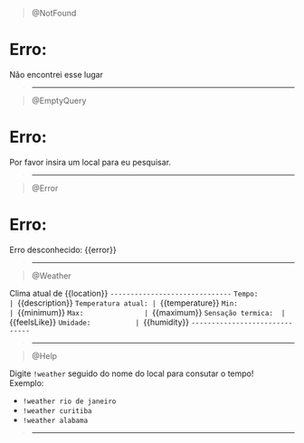 > @NotFound

# Erro:

Não encontrei esse lugar

> ---

> @EmptyQuery

# Erro:

Por favor insira um local para eu pesquisar.

> ---

> @Error

# Erro:

Erro desconhecido: {{error}}

> ---

> @Weather

Clima atual de {{location}}
`------------------------------`
`Tempo:             | `{{description}}
`Temperatura atual: | `{{temperature}}
`Min:               | `{{minimum}}
`Max:               | `{{maximum}}
`Sensação termica:  | `{{feelsLike}}
`Umidade:           | `{{humidity}}
`------------------------------`

> ---

> @Help

Digite `!weather` seguido do nome do local para consutar o tempo!
<br>
Exemplo:

- `!weather rio de janeiro`
- `!weather curitiba`
- `!weather alabama`

> ---
